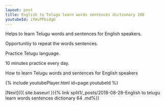 ```yaml
---
layout: post
title: English to Telugu learn words sentences dictionary 268 
youtubeId: iYHvPPbidgU
---
```

 
 
Helps to learn Telugu words and sentences for English speakers.

Opportunitiy to repeat the words sentences. 

Practice Telugu language. 
 
10 minutes practice every day. 
 
How to learn Telugu words and sentences for English speakers 
 
{% include youtubePlayer.html id=page.youtubeId %}
 
 
[Next]({{ site.baseurl }}{% link  split1/_posts/2018-08-28-English to telugu learn words sentences dictionary 64 .md%})
 
